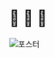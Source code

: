 # 🚧 🚜 🎏

![포스터](https://github.com/YunKukPark/midsummer-festival/assets/53929065/c7ca6892-4c51-47d9-9f1a-c7b15af9eae2)
